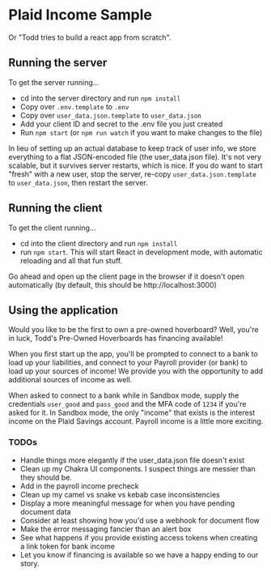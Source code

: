 # Plaid Income Sample

Or "Todd tries to build a react app from scratch".

## Running the server

To get the server running...

- cd into the server directory and run `npm install`
- Copy over `.env.template` to `.env`
- Copy over `user_data.json.template` to `user_data.json`
- Add your client ID and secret to the .env file you just created
- Run `npm start` (or `npm run watch` if you want to make changes to the file)

In lieu of setting up an actual database to keep track of user info, we store everything to a flat JSON-encoded file (the user_data.json file). It's not very scalable, but it survives server restarts, which is nice. If you do want to start "fresh" with a new user, stop the server, re-copy `user_data.json.template` to `user_data.json`, then restart the server.

## Running the client

To get the client running...

- cd into the client directory and run `npm install`
- run `npm start`. This will start React in development mode, with automatic reloading and all that fun stuff.

Go ahead and open up the client page in the browser if it doesn't open automatically (by default, this should be http://localhost:3000)

## Using the application

Would you like to be the first to own a pre-owned hoverboard? Well, you're in luck, Todd's Pre-Owned Hoverboards has financing available!

When you first start up the app, you'll be prompted to connect to a bank to load up your liabilities, and connect to your Payroll provider (or bank) to load up your sources of income! We provide you with the opportunity to add additional sources of income as well.

When asked to connect to a bank while in Sandbox mode, supply the credentials `user_good` and `pass_good` and the MFA code of `1234` if you're asked for it. In Sandbox mode, the only "income" that exists is the interest income on the Plaid Savings account. Payroll income is a little more exciting.

### TODOs

- Handle things more elegantly if the user_data.json file doesn't exist
- Clean up my Chakra UI components. I suspect things are messier than they should be.
- Add in the payroll income precheck
- Clean up my camel vs snake vs kebab case inconsistencies
- Display a more meaningful message for when you have pending document data
- Consider at least showing how you'd use a webhook for document flow
- Make the error messaging fancier than an alert box
- See what happens if you provide existing access tokens when creating a link token for bank income
- Let you know if financing is available so we have a happy ending to our story.
